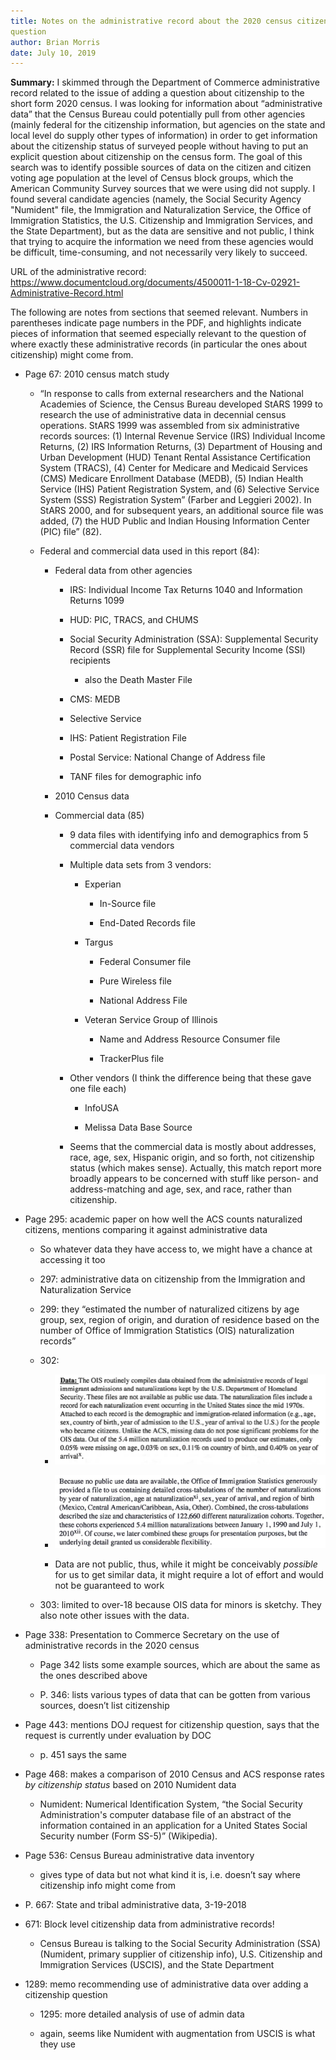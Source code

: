```yaml
---
title: Notes on the administrative record about the 2020 census citizenship
question
author: Brian Morris
date: July 10, 2019
---
```


**Summary:** I skimmed through the Department of Commerce administrative
record related to the issue of adding a question about citizenship to
the short form 2020 census. I was looking for information about
“administrative data” that the Census Bureau could potentially pull
from other agencies (mainly federal for the citizenship information, but
agencies on the state and local level do supply other types of
information) in order to get information about the citizenship status of
surveyed people without having to put an explicit question about
citizenship on the census form. The goal of this search was to identify
possible sources of data on the citizen and citizen voting age
population at the level of Census block groups, which the American
Community Survey sources that we were using did not supply. I found
several candidate agencies (namely, the Social Security Agency
"Numident" file, the Immigration and Naturalization Service, the
Office of Immigration Statistics, the U.S. Citizenship and Immigration
Services, and the State Department), but as the data are sensitive and
not public, I think that trying to acquire the information we need from
these agencies would be difficult, time-consuming, and not necessarily
very likely to succeed.

URL of the administrative record:
<https://www.documentcloud.org/documents/4500011-1-18-Cv-02921-Administrative-Record.html>

The following are notes from sections that seemed relevant. Numbers in
parentheses indicate page numbers in the PDF, and highlights indicate
pieces of information that seemed especially relevant to the question of
where exactly these administrative records (in particular the ones about
citizenship) might come from.

  - Page 67: 2010 census match study
    
      - “In response to calls from external researchers and the National
        Academies of Science, the Census Bureau developed StARS 1999 to
        research the use of administrative data in decennial census
        operations. StARS 1999 was assembled from six administrative
        records sources: (1) Internal Revenue Service (IRS) Individual
        Income Returns, (2) IRS Information Returns, (3) Department of
        Housing and Urban Development (HUD) Tenant Rental Assistance
        Certification System (TRACS), (4) Center for Medicare and
        Medicaid Services (CMS) Medicare Enrollment Database (MEDB), (5)
        Indian Health Service (IHS) Patient Registration System, and (6)
        Selective Service System (SSS) Registration System” (Farber and
        Leggieri 2002). In StARS 2000, and for subsequent years, an
        additional source file was added, (7) the HUD Public and Indian
        Housing Information Center (PIC) file” (82).
    
      - Federal and commercial data used in this report (84):
        
          - Federal data from other agencies
            
              - IRS: Individual Income Tax Returns 1040 and Information
                Returns 1099
            
              - HUD: PIC, TRACS, and CHUMS
            
              - Social Security Administration (SSA): Supplemental
                Security Record (SSR) file for Supplemental Security
                Income (SSI) recipients
                
                  - also the Death Master File
            
              - CMS: MEDB
            
              - Selective Service
            
              - IHS: Patient Registration File
            
              - Postal Service: National Change of Address file
            
              - TANF files for demographic info
        
          - 2010 Census data
        
          - Commercial data (85)
            
              - 9 data files with identifying info and demographics from
                5 commercial data vendors
            
              - Multiple data sets from 3 vendors:
                
                  - Experian
                    
                      - In-Source file
                    
                      - End-Dated Records file
                
                  - Targus
                    
                      - Federal Consumer file
                    
                      - Pure Wireless file
                    
                      - National Address File
                
                  - Veteran Service Group of Illinois
                    
                      - Name and Address Resource Consumer file
                    
                      - TrackerPlus file
            
              - Other vendors (I think the difference being that these
                gave one file each)
                
                  - InfoUSA
                
                  - Melissa Data Base Source
            
              - Seems that the commercial data is mostly about
                addresses, race, age, sex, Hispanic origin, and so
                forth, not citizenship status (which makes sense).
                Actually, this match report more broadly appears to be
                concerned with stuff like person- and address-matching
                and age, sex, and race, rather than citizenship.

  - Page 295: academic paper on how well the ACS counts naturalized
    citizens, mentions comparing it against administrative data
    
      - So whatever data they have access to, we might have a chance at
        accessing it too
    
      - 297: administrative data on citizenship from the Immigration and
        Naturalization Service
    
      - 299: they “estimated the number of naturalized citizens by age
        group, sex, region of origin, and duration of residence based on
        the number of Office of Immigration Statistics (OIS)
        naturalization records”
    
      - 302:

          - ![](media/image1.png) 

          - ![](media/image2.png)
        
          - Data are not public, thus, while it might be conceivably
            *possible* for us to get similar data, it might require a
            lot of effort and would not be guaranteed to work
    
      - 303: limited to over-18 because OIS data for minors is sketchy.
        They also note other issues with the data.

  - Page 338: Presentation to Commerce Secretary on the use of
    administrative records in the 2020 census
    
      - Page 342 lists some example sources, which are about the same as
        the ones described above
    
      - P. 346: lists various types of data that can be gotten from
        various sources, doesn’t list citizenship

  - Page 443: mentions DOJ request for citizenship question, says that
    the request is currently under evaluation by DOC
    
      - p. 451 says the same

  - Page 468: makes a comparison of 2010 Census and ACS response rates
    *by citizenship status* based on 2010 Numident data
    
      - Numident: Numerical Identification System, “the Social Security
        Administration's computer database file of an abstract of the
        information contained in an application for a United States
        Social Security number (Form SS-5)” (Wikipedia).

  - Page 536: Census Bureau administrative data inventory
    
      - gives type of data but not what kind it is, i.e. doesn’t say
        where citizenship info might come from

  - P. 667: State and tribal administrative data, 3-19-2018

  - 671: Block level citizenship data from administrative records\!
    
      - Census Bureau is talking to the Social Security Administration
        (SSA) (Numident, primary supplier of citizenship info), U.S.
        Citizenship and Immigration Services (USCIS), and the State
        Department

  - 1289: memo recommending use of administrative data over adding a
    citizenship question
    
      - 1295: more detailed analysis of use of admin data
    
      - again, seems like Numident with augmentation from USCIS is what
        they use
